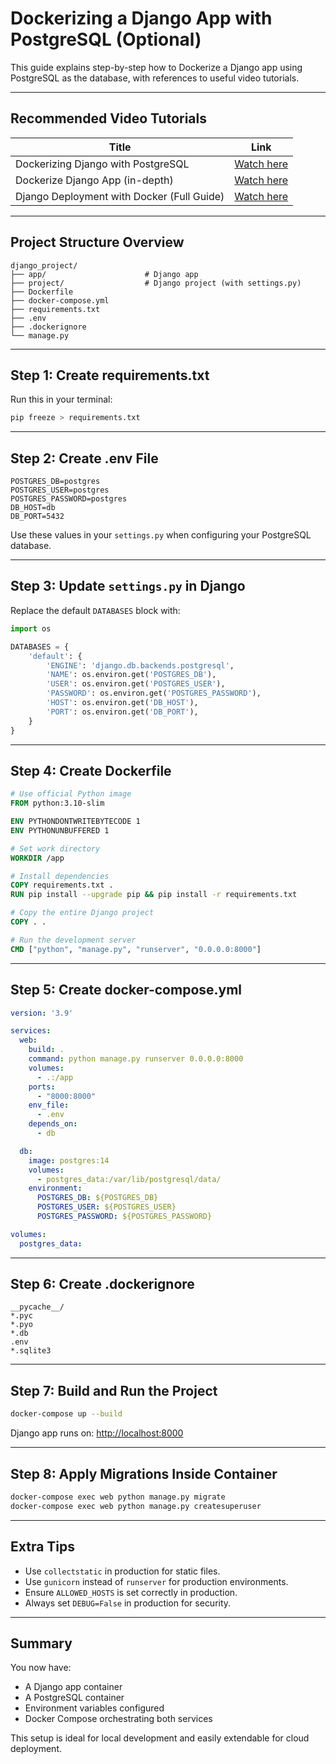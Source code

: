 # Dockerizing a Django App with PostgreSQL (Optional)

This guide explains step-by-step how to Dockerize a Django app using PostgreSQL as the database, with references to useful video tutorials.

---

## Recommended Video Tutorials

| Title                                      | Link                                                           |
| ------------------------------------------ | -------------------------------------------------------------- |
| Dockerizing Django with PostgreSQL         | [Watch here](https://youtu.be/37aNpE-9dD4?si=3OhXZ9goJ6I8f_Rb) |
| Dockerize Django App (in-depth)            | [Watch here](https://youtu.be/ol2jTRUYQtw?si=eeRqzSp61ntNrHkZ) |
| Django Deployment with Docker (Full Guide) | [Watch here](https://youtu.be/N0x_koFpoVs?si=WsufxaT4X-1ebzsR) |

---

## Project Structure Overview

```
django_project/
├── app/                      # Django app
├── project/                  # Django project (with settings.py)
├── Dockerfile
├── docker-compose.yml
├── requirements.txt
├── .env
├── .dockerignore
└── manage.py
```

---

## Step 1: Create requirements.txt

Run this in your terminal:

```bash
pip freeze > requirements.txt
```

---

## Step 2: Create .env File

```env
POSTGRES_DB=postgres
POSTGRES_USER=postgres
POSTGRES_PASSWORD=postgres
DB_HOST=db
DB_PORT=5432
```

Use these values in your `settings.py` when configuring your PostgreSQL database.

---

## Step 3: Update `settings.py` in Django

Replace the default `DATABASES` block with:

```python
import os

DATABASES = {
    'default': {
        'ENGINE': 'django.db.backends.postgresql',
        'NAME': os.environ.get('POSTGRES_DB'),
        'USER': os.environ.get('POSTGRES_USER'),
        'PASSWORD': os.environ.get('POSTGRES_PASSWORD'),
        'HOST': os.environ.get('DB_HOST'),
        'PORT': os.environ.get('DB_PORT'),
    }
}
```

---

## Step 4: Create Dockerfile

```Dockerfile
# Use official Python image
FROM python:3.10-slim

ENV PYTHONDONTWRITEBYTECODE 1
ENV PYTHONUNBUFFERED 1

# Set work directory
WORKDIR /app

# Install dependencies
COPY requirements.txt .
RUN pip install --upgrade pip && pip install -r requirements.txt

# Copy the entire Django project
COPY . .

# Run the development server
CMD ["python", "manage.py", "runserver", "0.0.0.0:8000"]
```

---

## Step 5: Create docker-compose.yml

```yaml
version: '3.9'

services:
  web:
    build: .
    command: python manage.py runserver 0.0.0.0:8000
    volumes:
      - .:/app
    ports:
      - "8000:8000"
    env_file:
      - .env
    depends_on:
      - db

  db:
    image: postgres:14
    volumes:
      - postgres_data:/var/lib/postgresql/data/
    environment:
      POSTGRES_DB: ${POSTGRES_DB}
      POSTGRES_USER: ${POSTGRES_USER}
      POSTGRES_PASSWORD: ${POSTGRES_PASSWORD}

volumes:
  postgres_data:
```

---

## Step 6: Create .dockerignore

```
__pycache__/
*.pyc
*.pyo
*.db
.env
*.sqlite3
```

---

## Step 7: Build and Run the Project

```bash
docker-compose up --build
```

Django app runs on: [http://localhost:8000](http://localhost:8000)

---

## Step 8: Apply Migrations Inside Container

```bash
docker-compose exec web python manage.py migrate
docker-compose exec web python manage.py createsuperuser
```

---

## Extra Tips

* Use `collectstatic` in production for static files.
* Use `gunicorn` instead of `runserver` for production environments.
* Ensure `ALLOWED_HOSTS` is set correctly in production.
* Always set `DEBUG=False` in production for security.

---

## Summary

You now have:

* A Django app container
* A PostgreSQL container
* Environment variables configured
* Docker Compose orchestrating both services

This setup is ideal for local development and easily extendable for cloud deployment.
